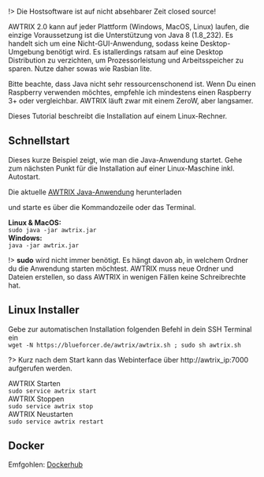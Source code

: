 !> Die Hostsoftware ist auf nicht absehbarer Zeit closed source!


AWTRIX 2.0 kann auf jeder Plattform (Windows, MacOS, Linux) laufen, die einzige Voraussetzung ist die Unterstützung von Java 8 (1.8_232). Es handelt sich um eine Nicht-GUI-Anwendung, sodass keine Desktop-Umgebung benötigt wird.  Es istallerdings ratsam auf eine Desktop Distribution zu verzichten, um Prozessorleistung und Arbeitsspeicher zu sparen. Nutze daher sowas wie Rasbian lite.  

Bitte beachte, dass Java nicht sehr ressourcenschonend ist.
Wenn Du einen Raspberry verwenden möchtes, empfehle ich mindestens einen Raspberry 3+ oder vergleichbar. AWTRIX läuft zwar mit einem ZeroW, aber  langsamer. 


Dieses Tutorial beschreibt die Installation auf einem Linux-Rechner. 


## Schnellstart
Dieses kurze Beispiel zeigt, wie man die Java-Anwendung startet.
Gehe zum nächsten Punkt für die Installation auf einer Linux-Maschine inkl. Autostart.

Die aktuelle [AWTRIX Java-Anwendung](https://blueforcer.de/awtrix/stable/awtrix.jar)
 herunterladen

 und starte es über die Kommandozeile oder das Terminal. 

**Linux & MacOS:**    
 ``` sudo java -jar awtrix.jar ```      
 **Windows:**    
 ``` java -jar awtrix.jar ```

!> **sudo** wird nicht immer benötigt. Es hängt davon ab, in welchem Ordner du die Anwendung starten möchtest. AWTRIX muss neue Ordner und Dateien erstellen, so dass AWTRIX in wenigen Fällen keine Schreibrechte hat.


## Linux Installer
Gebe zur automatischen Installation folgenden Befehl in dein SSH Terminal ein  
 ```wget -N https://blueforcer.de/awtrix/awtrix.sh ; sudo sh awtrix.sh```

 
?> Kurz nach dem Start kann das Webinterface über http://awtrix_ip:7000 aufgerufen werden.

AWTRIX Starten  
```sudo service awtrix start```  
AWTRIX Stoppen  
```sudo service awtrix stop```   
AWTRIX Neustarten  
```sudo service awtrix restart``` 

## Docker
Emfgohlen: [Dockerhub](https://hub.docker.com/r/whyet/awtrix2)